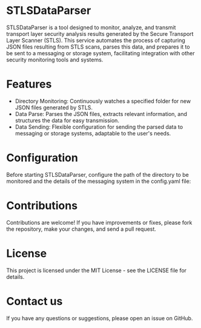 # STLSDataParser
STLSDataParser is a tool designed to monitor, analyze, and transmit transport layer security analysis results generated by the Secure Transport Layer Scanner (STLS). This service automates the process of capturing JSON files resulting from STLS scans, parses this data, and prepares it to be sent to a messaging or storage system, facilitating integration with other security monitoring tools and systems.

# Features
+ Directory Monitoring: Continuously watches a specified folder for new JSON files generated by STLS.
+ Data Parse: Parses the JSON files, extracts relevant information, and structures the data for easy transmission.
+ Data Sending: Flexible configuration for sending the parsed data to messaging or storage systems, adaptable to the user's needs.

# Configuration
Before starting STLSDataParser, configure the path of the directory to be monitored and the details of the messaging system in the config.yaml file:

# Contributions
Contributions are welcome! If you have improvements or fixes, please fork the repository, make your changes, and send a pull request.

# License
This project is licensed under the MIT License - see the LICENSE file for details.

# Contact us
If you have any questions or suggestions, please open an issue on GitHub.
